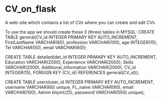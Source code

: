 # CV_on_flask
A web-site which contains a list of CVs where you can create and edit CVs

To use the app we should create these 3 (three) tables in MYSQL:
CREATE TABLE general(CV_id INTEGER PRIMARY KEY AUTO_INCREMENT, FirstLastName VARCHAR(60), profession VARCHAR(100), age INTEGER(15), Tel VARCHAR(50), email VARCHAR(60));

CREATE TABLE detailed(det_id INTEGER PRIMARY KEY AUTO_INCREMENT, Education VARCHAR(2000), Experience VARCHAR(2000), Skills VARCHAR(2000), Additional_information VARCHAR(2000), CV_id INTEGER(15), FOREIGN KEY (CV_id) REFERENCES general(CV_id));

CREATE TABLE users(user_id INTEGER PRIMARY KEY AUTO_INCREMENT, username VARCHAR(60) unique,
 FL_name VARCHAR(60), email VARCHAR(100), Admin tinyint(25), password VARCHAR(500) unique);
